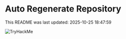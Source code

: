 # Auto Regenerate Repository

This README was last updated: 2025-10-25 18:47:59

 ![TryHackMe](https://tryhackme.com/badge/533634)